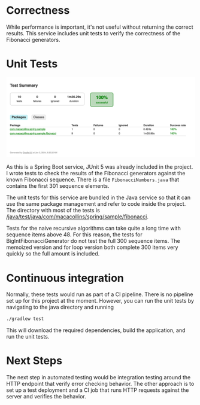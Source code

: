 # Correctness

While performance is important, it's not useful without returning the correct results. This service includes unit tests to verify the correctness of the Fibonacci generators.

# Unit Tests

![Snapshot of the HTML Junit report showing passing tests](images/passing-tests.png)

As this is a Spring Boot service, JUnit 5 was already included in the project. I wrote tests to check the results of the Fibonacci generators against the known Fibonacci sequence. There is a file `FibonacciNumbers.java` that contains the first 301 sequence elements.

The unit tests for this service are bundled in the Java service so that it can use the same package management and refer to code inside the project. The directory with most of the tests is [/java/test/java/com/macacollins/spring/sample/fibonacci](here).

Tests for the naive recursive algorithms can take quite a long time with sequence items above 48. For this reason, the tests for BigIntFibonacciGenerator do not test the full 300 sequence items. The memoized version and for loop version both complete 300 items very quickly so the full amount is included.

# Continuous integration

Normally, these tests would run as part of a CI pipeline. There is no pipeline set up for this project at the moment. However, you can run the unit tests by navigating to the java directory and running

```bash
./gradlew test
```

This will download the required dependencies, build the application, and run the unit tests.

# Next Steps

The next step in automated testing would be integration testing around the HTTP endpoint that verify error checking behavior. The other approach is to set up a test deployment and a CI job that runs HTTP requests against the server and verifies the behavior.

